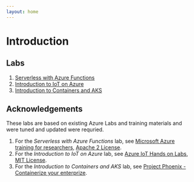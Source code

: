 ```yaml
---
layout: home
---
```


# Introduction

## Labs

1. [Serverless with Azure Functions](./labs/01_serverless/serverless.md)
1. [Introduction to IoT on Azure](./labs/02_iot/iot.md)
1. [Introduction to Containers and AKS](./labs/03_containers_and_aks/containers_and_aks.md)

## Acknowledgements

These labs are based on existing Azure Labs and training materials and were tuned and updated were requried.

1. For the *Serverless with Azure Functions* lab, see [Microsoft Azure training for researchers](https://github.com/MSRConnections/Azure-training-course), [Apache 2 License](https://raw.githubusercontent.com/MSRConnections/Azure-training-course/master/LICENSE.md).
1. For the *Introduction to IoT on Azure* lab, see [Azure IoT Hands on Labs](https://github.com/Azure-Samples/azureiotlabs), [MIT License](https://raw.githubusercontent.com/Azure-Samples/azureiotlabs/master/LICENSE.md).
1. For the *Introduction to Containers and AKS* lab, see [Project Phoenix - Containerize your enterprize](https://github.com/denniszielke/phoenix).
